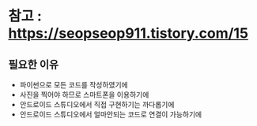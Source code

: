 # 참고 : https://seopseop911.tistory.com/15
## 필요한 이유
 - 파이썬으로 모든 코드를 작성하였기에
 - 사진을 찍어야 하므로 스마트폰을 이용하기에
 - 안드로이드 스튜디오에서 직접 구현하기는 까다롭기에
 - 안드로이드 스튜디오에서 얼마안되는 코드로 연결이 가능하기에
